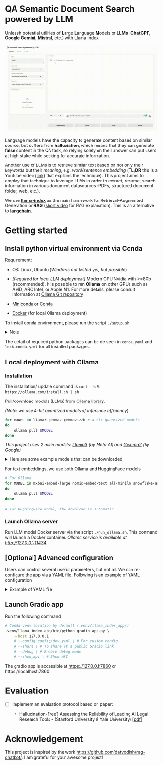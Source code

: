 # QA Semantic Document Search powered by LLM

Unleash potential utilities of **L**arge **L**anguage **M**odels or **LLMs** (**ChatGPT**, **Google Gemini**, **Mistral**, etc.) with Llama Index.

![alt text](assets/demo_qa.gif)

Language models have the capacity to generate content based on similar source, but suffers from **halluciation**, which means that they can generate **false** content in the QA task, so relying solely on their answer can put users at high stake while seeking for accurate information.

Another use of LLMs is to retrieve similar text based on not only their *keywords* but their *meaning*, e.g. *word/sentence embedding* (**TL;DR** this is a Youtube video [(link)](https://youtu.be/5MaWmXwxFNQ) that explains the technique). This project aims to employ that technique to leverage LLMs in order to extract, resume, search information in various document datasources (PDFs, structured document folder, web, etc.).

We use [**llama-index**](https://docs.llamaindex.ai/en/stable/) as the main framework for Retrieval-Augmented Generation or **RAG** ([short video](https://youtu.be/T-D1OfcDW1M) for RAG explanation). This is an alternative to [**langchain**](https://www.langchain.com/).

# Getting started

## Install python virtual environment via Conda

Requirement:

- OS: Linux, Ubuntu (*Windows not tested yet, but possible*)

- *[Required for local LLM deployment]* Modern GPU Nvidia with >=8Gb (recommended). It is possible to run **Ollama** on other GPUs such as AMD, ARC Intel, or Apple M1. For more details, please consult information at [Ollama Git repository](https://github.com/ollama/ollama/blob/main/docs/gpu.md)

- [Miniconda](https://docs.anaconda.com/miniconda/miniconda-install/) or [Conda](https://www.anaconda.com/download/success)

- [Docker](https://docs.docker.com/) (for local Ollama deployment)

To install conda environment, please run the script ``./setup.sh``.
<details>
<summary>Note</summary>

The script will create a virtual environment located at ``.venv/llama_index_app/`` from the root of your project by default. You change change to your prefered location by adding your conda env repo, as the following example ``./setup.sh <your/conda/env/location>``
</details>

The detail of required python packages can be de seen in ``conda.yaml`` and ``lock.conda.yaml`` for all installed packages.

## Local deployment with Ollama

### Installation

The installation/ update command is 
```curl -fsSL https://ollama.com/install.sh | sh```

Pull/download models (LLMs) from [Ollama library](https://ollama.com/library). 

*(Note: we use 4-bit quantized models of inference efficiency*)

```bash
for MODEL in llama3 gemma2 gemma2:27b # 4-bit quantized models
do
    ollama pull $MODEL
done
```
*This project uses 2 main models: [Llama3](https://ai.meta.com/blog/meta-llama-3/) (by Meta AI) and [Gemma2](https://blog.google/technology/developers/google-gemma-2/) (by Google)*

<details>
<summary>Here are some example models that can be downloaded</summary>

| Model              | Parameters | Size  | Download                       |
| ------------------ | ---------- | ----- | ------------------------------ |
| Llama 3            | 8B         | 4.7GB | `ollama run llama3`            |
| Llama 3            | 70B        | 40GB  | `ollama run llama3:70b`        |
| Phi 3 Mini         | 3.8B       | 2.3GB | `ollama run phi3`              |
| Phi 3 Medium       | 14B        | 7.9GB | `ollama run phi3:medium`       |
| Gemma 2            | 9B         | 5.5GB | `ollama run gemma2`            |
| Gemma 2            | 27B        | 16GB  | `ollama run gemma2:27b`        |
| Mistral            | 7B         | 4.1GB | `ollama run mistral`           |
| Moondream 2        | 1.4B       | 829MB | `ollama run moondream`         |
| Neural Chat        | 7B         | 4.1GB | `ollama run neural-chat`       |
| Starling           | 7B         | 4.1GB | `ollama run starling-lm`       |
| Code Llama         | 7B         | 3.8GB | `ollama run codellama`         |
| Llama 2 Uncensored | 7B         | 3.8GB | `ollama run llama2-uncensored` |
</details>

For text embeddings, we use both Ollama and HuggingFace models
```bash
# For Ollama
for MODEL in mxbai-embed-large nomic-embed-text all-minilm snowflake-arctic-embed
do
    ollama pull $MODEL
done

# For HuggingFace model, the download is automatic
```

### Launch Ollama server

Run LLM model Docker server via the script ``./run_ollama.sh``. This conmand will launch a Docker container. *Ollama service is available at http://127.0.0.1:11434*

## [Optional] Advanced configuration

Users can control several useful parameters, but not all. We can re-configure the app via a YAML file. Following is an example of YAML configuration

<details>

<summary>Example of YAML file</summary>

```YAML
index_store: ./data/doc_search/index_store
file_storage: ./data/doc_search/docs
llm:
  model: llama3
  request_timeout: 120.0
embed_model:
  type: ollama
  name: mxbai-embed-large
  max_seq_length: 8192
  request_timeout: 120.0
  instruct_prompt: ""
query_engine:
  type: QA
  similarity_top_k: 12
  hierarchical: false
parser_config:
  name: simple_parser
  loader_name: single_file
  loader_config:
    file_extractor: [".md"]
    recursive: true
  index_store_name: vector_store_index
  result_type: markdown
  parsing_instruction: ""
  node_parser_name: markdown_node_parser
  llm:
    model: gemma2
    request_timeout: 120.0
  num_workers: 8
```

</details>

## Launch Gradio app

Run the following command

```bash
# Conda venv location by default (.venv/llama_index_app/)
.venv/llama_index_app/bin/python gradio_app.py \
    --host 127.0.0.1
    # --config config/dev.yaml \ # For custom config
    # --share \ # To share at a public Gradio link
    # --debug \ # Enable debug mode
    # --show_api \ # Show API

```

The gradio app is accessible at https://127.0.0.1:7860 or https://localhost:7860

# Evaluation

- [ ] Implement an evaluation protocol based on paper:

  * Hallucination-Free? Assessing the Reliability of Leading AI Legal Research Tools - (Stanford University & Yale University) [[pdf]](https://dho.stanford.edu/wp-content/uploads/Legal_RAG_Hallucinations.pdf)

# Acknowledgement

This project is inspired by the work https://github.com/datvodinh/rag-chatbot/. I am grateful for your awesome project!
